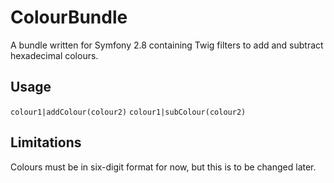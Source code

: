# ColourBundle
A bundle written for Symfony 2.8 containing Twig filters to add and subtract hexadecimal colours.

## Usage

<code>colour1|addColour(colour2)</code>
<code>colour1|subColour(colour2)</code>

## Limitations

Colours must be in six-digit format for now, but this is to be changed later.
